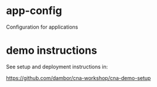 # app-config

Configuration for applications

# demo instructions

See setup and deployment instructions in:

https://github.com/dambor/cna-workshop/cna-demo-setup
